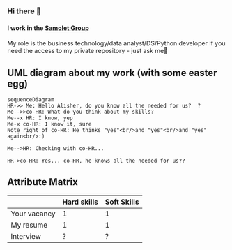 ### Hi there 👋

#### I work in the [**Samolet** Group](https://samolet.ru/)
My role is the business technology/data analyst/DS/Python developer
If you need the access to my private repository - just ask me:eyes:

## UML diagram about my work (with some easter egg)

```mermaid
sequenceDiagram
HR->> Me: Hello Alisher, do you know all the needed for us?  ?
Me-->>co-HR: What do you think about my skills?
Me--x HR: I know, yep
Me-x co-HR: I know it, sure
Note right of co-HR: He thinks "yes"<br/>and "yes"<br/>and "yes" again<br/>:)

Me-->HR: Checking with co-HR...

HR->co-HR: Yes... co-HR, he knows all the needed for us??
```

## Attribute Matrix

|                |Hard skills                    |Soft Skills                  |
|----------------|-------------------------------|-----------------------------|
|Your vacancy    |1                              |1                            |
|My resume       |1                              |1                            |
|Interview       |?                              |?                            |
